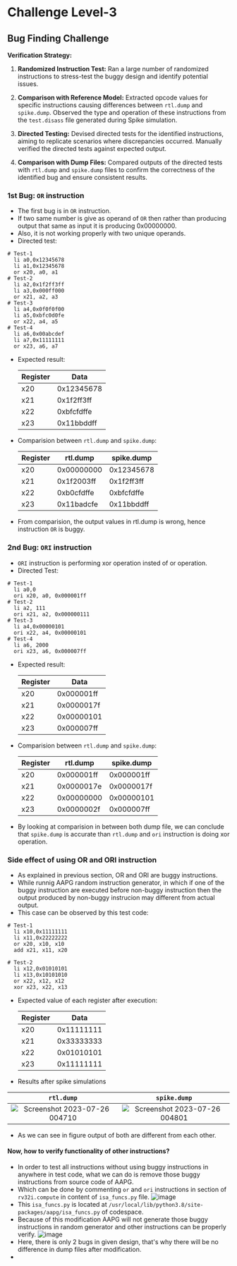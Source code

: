 # Challenge Level-3
## Bug Finding Challenge

**Verification Strategy:**

1) **Randomized Instruction Test:** Ran a large number of randomized instructions to stress-test the buggy design and identify potential issues.

2) **Comparison with Reference Model:** Extracted opcode values for specific instructions causing differences between `rtl.dump` and `spike.dump`. Observed the type and operation of these instructions from the `test.disass` file generated during Spike simulation.

3) **Directed Testing:** Devised directed tests for the identified instructions, aiming to replicate scenarios where discrepancies occurred. Manually verified the directed tests against expected output.

4) **Comparison with Dump Files:** Compared outputs of the directed tests with `rtl.dump` and `spike.dump` files to confirm the correctness of the identified bug and ensure consistent results.

### 1st Bug: `OR` instruction

- The first bug is in `OR` instruction.
- If two same number is give as operand of `OR` then rather than producing output that same as input it is producing 0x00000000.
- Also, it is not working properly with two unique operands.
- Directed test:
```
# Test-1
  li a0,0x12345678
  li a1,0x12345678
  or x20, a0, a1
# Test-2
  li a2,0x1f2ff3ff
  li a3,0x000ff000
  or x21, a2, a3
# Test-3
  li a4,0x0f0f0f00
  li a5,0xbfc0d0fe
  or x22, a4, a5
# Test-4
  li a6,0x00abcdef
  li a7,0x11111111
  or x23, a6, a7
```
- Expected result:
  
  | Register | Data |
  |------|-------|
  | x20 | 0x12345678 |
  | x21 | 0x1f2ff3ff |
  | x22 | 0xbfcfdffe |
  | x23 | 0x11bbddff |

- Comparision between `rtl.dump` and `spike.dump`:

  | Register | rtl.dump | spike.dump |
  |------|-------|--------|
  | x20 | 0x00000000 | 0x12345678 |
  | x21 | 0x1f2003ff | 0x1f2ff3ff |
  | x22 | 0xb0cfdffe | 0xbfcfdffe |
  | x23 | 0x11badcfe | 0x11bbddff |
- From comparision, the output values in rtl.dump is wrong, hence instruction `OR` is buggy.

### 2nd Bug: `ORI` instruction

- `ORI` instruction is performing xor operation insted of or operation.
- Directed Test:
```
# Test-1
  li a0,0
  ori x20, a0, 0x000001ff
# Test-2
  li a2, 111
  ori x21, a2, 0x000000111
# Test-3
  li a4,0x00000101
  ori x22, a4, 0x00000101
# Test-4
  li a6, 2000
  ori x23, a6, 0x000007ff
  ```
- Expected result:
  
  | Register | Data |
  |------|-------|
  | x20 | 0x000001ff |
  | x21 | 0x0000017f |
  | x22 | 0x00000101 |
  | x23 | 0x000007ff |

- Comparision between `rtl.dump` and `spike.dump`:

  | Register | rtl.dump | spike.dump |
  |------|-------|--------|
  | x20 | 0x000001ff | 0x000001ff |
  | x21 | 0x0000017e | 0x0000017f |
  | x22 | 0x00000000 | 0x00000101 |
  | x23 | 0x0000002f | 0x000007ff |

- By looking at comparision in between both dump file, we can conclude that `spike.dump` is accurate than `rtl.dump` and `ori` instruction is doing xor operation.

### Side effect of using OR and ORI instruction
- As explained in previous section, OR and ORI are buggy instructions.
- While runnig AAPG random instruction generator, in which if one of the buggy instruction are executed before non-buggy instruction then the output produced by non-buggy instrucion may different from actual output.
- This case can be observed by this test code:
```
# Test-1
  li x10,0x11111111
  li x11,0x22222222
  or x20, x10, x10
  add x21, x11, x20

# Test-2
  li x12,0x01010101
  li x13,0x10101010
  or x22, x12, x12
  xor x23, x22, x13
```
- Expected value of each register after execution:
  
  | Register | Data |
  |------|-------|
  | x20 | 0x11111111 |
  | x21 | 0x33333333 |
  | x22 | 0x01010101 |
  | x23 | 0x11111111 |

- Results after spike simulations

`rtl.dump`      |  `spike.dump`
:-------------------------:|:-------------------------:
![Screenshot 2023-07-26 004710](https://github.com/vyomasystems-lab/riscv-ctb-challenge-meeeeet/assets/76646671/a71e33fc-5a76-41cb-90a8-128a286792e2) | ![Screenshot 2023-07-26 004801](https://github.com/vyomasystems-lab/riscv-ctb-challenge-meeeeet/assets/76646671/ce18e9c8-6394-4bfb-8533-bca788701a6c)

- As we can see in figure output of both are different from each other.
#### Now, how to verify functionality of other instructions?
- In order to test all instructions without using buggy instructions in anywhere in test code, what we can do is remove those buggy instructions from source code of AAPG.
- Which can be done by commenting `or` and `ori` instructions in section of `rv32i.compute` in content of `isa_funcs.py` file.
  ![image](https://github.com/vyomasystems-lab/riscv-ctb-challenge-meeeeet/assets/76646671/16dc1ffe-b389-4371-9a52-4b97f6c11987)
- This `isa_funcs.py` is located at `/usr/local/lib/python3.8/site-packages/aapg/isa_funcs.py` of codespace.
- Because of this modification AAPG will not generate those buggy instructions in random generator and other instructions can be properly verify.
  ![image](https://github.com/vyomasystems-lab/riscv-ctb-challenge-meeeeet/assets/76646671/616e6563-5470-4775-8680-21ff56b2c00a)
- Here, there is only 2 bugs in given design, that's why there will be no difference in dump files after modification.
- 
